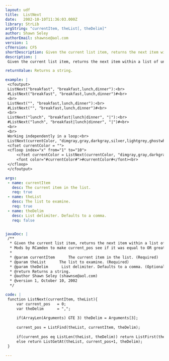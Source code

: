 ```yaml
---
layout: udf
title:  ListNext
date:   2002-10-10T11:36:03.000Z
library: StrLib
argString: "currentItem, theList[, theDelim]"
author: Shawn Seley
authorEmail: shawnse@aol.com
version: 1
cfVersion: CF5
shortDescription: Given the current list item, returns the next item within a list of unique values.
description: |
 Given the current list item, returns the next item within a list of unique values. If current item is the last value in the list or is not found in the list, then returns the first item. Will not work correctly if the list contains duplicate values (comparisons are case sensitive).

returnValue: Returns a string.

example: |
 <cfoutput>
 ListNext("breakfast", "breakfast,lunch,dinner"):<br>
 #ListNext("breakfast", "breakfast,lunch,dinner")#<br>
 <br>
 ListNext("", "breakfast,lunch,dinner"):<br>
 #ListNext("", "breakfast,lunch,dinner")#<br>
 <br>
 ListNext("lunch", "breakfast|lunch|dinner", "|"):<br>
 #ListNext("lunch", "breakfast|lunch|dinner", "|")#<br>
 <br>
 <br>
 Working independently in a loop:<br>
 ListNext(currentColor, "dimgray,gray,darkgray,silver,lightgrey,ghostwhite")<br>
 <cfset currentColor = "">
 <cfloop index="x" from="1" to="10">
     <cfset currentColor = ListNext(currentColor, "dimgray,gray,darkgray,silver,lightgrey,ghostwhite")>
     <font color="#currentColor#">#currentColor#</font><br>
 </cfloop>
 </cfoutput>

args:
 - name: currentItem
   desc: The current item in the list.
   req: true
 - name: theList
   desc: The list to examine.
   req: true
 - name: theDelim
   desc: List delimiter. Defaults to a comma.
   req: false


javaDoc: |
 /**
  * Given the current list item, returns the next item within a list of unique values.
  * Mods by RCamden to make current_pos see if it was equal to OR greater than list lenth, plus original code didn't use custom delim for the listlen check.
  * 
  * @param currentItem      The current item in the list. (Required)
  * @param theList      The list to examine. (Required)
  * @param theDelim      List delimiter. Defaults to a comma. (Optional)
  * @return Returns a string. 
  * @author Shawn Seley (shawnse@aol.com) 
  * @version 1, October 10, 2002 
  */

code: |
 function ListNext(currentItem, theList){
     var current_pos   = 0;
     var theDelim      = ",";
 
     if(ArrayLen(Arguments) GTE 3) theDelim = Arguments[3];
 
     current_pos = ListFind(theList, currentItem, theDelim);
 
     if(current_pos eq ListLen(theList, theDelim)) return ListFirst(theList, theDelim) ;
     else return ListGetAt(theList, current_pos+1, theDelim);
 }

---
```


